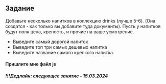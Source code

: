 ## Задание 
Добавьте несколько напитков в коллекцию drinks (лучше 5-6). (Она создатся - как только вы добавите туда документы).
Пусть у напитков будут поля цена, крепость, и прочие на ваше усмотрение.
- Выведите самый дорогой напиток
- Выведите топ три самых дешевых напитка
- Выведите название самого крепкого напитка.

#### Пришлите мне файл js 
##### !!!Дедлайн: следующее занятие - 15.03.2024
